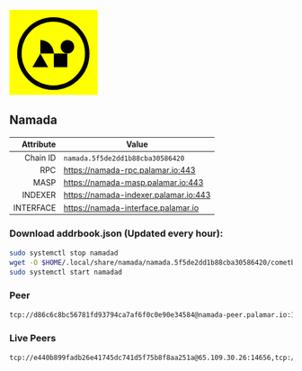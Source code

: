 ![Logo](https://raw.githubusercontent.com/Pa1amar/mainnets/refs/heads/main/namada/logo.png)
## Namada
| Attribute | Value |
|----------:|-------|
| Chain ID         | `namada.5f5de2dd1b88cba30586420` |
| RPC  | https://namada-rpc.palamar.io:443 |
| MASP  | https://namada-masp.palamar.io:443 |
| INDEXER | https://namada-indexer.palamar.io:443 |
| INTERFACE | https://namada-interface.palamar.io |

### Download addrbook.json (Updated every hour):
```bash
sudo systemctl stop namadad
wget -O $HOME/.local/share/namada/namada.5f5de2dd1b88cba30586420/cometbft/config/addrbook.json https://storage.palamar.io/mainnet/namada/addrbook.json
sudo systemctl start namadad
```
### Peer
```bash
tcp://d86c6c8bc56781fd93794ca7af6f0c0e90e34584@namada-peer.palamar.io:16656
```































































































































































































































































































































































































































































































































































































































































































































































































### Live Peers
```
tcp://e440b899fadb26e41745dc741d5f75b8f8aa251a@65.109.30.26:14656,tcp://e461529f0cfc2520dbad23d402906924fef602f9@65.109.26.242:26656,tcp://83804de8bd69c5419c12d5591f31182a517c2e4c@34.88.83.130:26656,tcp://ebc272824924ea1a27ea3183dd0b9ba713494f83@185.16.39.158:26656,tcp://53b91a7a3929ced6d61c8ec3ca85502803a1f3e3@167.235.35.48:26656,tcp://5a7f398e1517fd661689449971a4ec26dd0bea5e@80.241.215.77:26656,tcp://509f1e843cf881650a4151aa804ddd7a7188e88f@195.201.197.246:32656,tcp://a8187523daabbc053ec992cde9975f65a085da25@46.4.29.231:5000,tcp://94b60575033a7bb366101cb57ccb78073d97a446@167.235.35.48:26656,tcp://7117bbdf2df1432f850eb6a8e2efdd614e6420be@45.13.59.97:27656,tcp://fbbd9bd18d6c021a057d43a5386055df735dce35@34.88.214.109:26656,tcp://47fc04773602e7cd3f0e5b1a8901943fc46d2a7e@65.109.124.52:20056,tcp://35bea1f9d7a2f34ac093ae361c6876b328d8cf20@172.161.145.12:26656,tcp://04affb50117ef548cbf7d1ddb1e6416dec0645ae@65.108.75.179:14656,tcp://cb6ae22e1e89d029c55f2cb400b0caa19cbe5523@38.132.56.27:32750,tcp://7b2fcfb157212fe24797153b8dc30e05285285f4@212.83.33.148:26602
```

